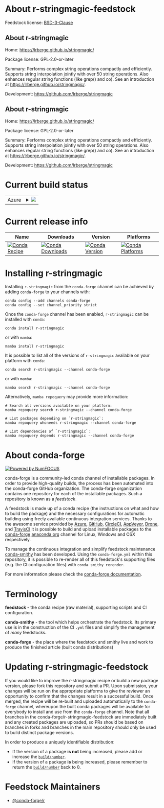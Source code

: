 About r-stringmagic-feedstock
=============================

Feedstock license: [BSD-3-Clause](https://github.com/conda-forge/r-stringmagic-feedstock/blob/main/LICENSE.txt)


About r-stringmagic
-------------------

Home: https://lrberge.github.io/stringmagic/

Package license: GPL-2.0-or-later

Summary: Performs complex string operations compactly and efficiently. Supports string interpolation jointly with over 50 string operations. Also enhances regular string functions (like grep() and co). See an introduction at <https://lrberge.github.io/stringmagic/>.

Development: https://github.com/lrberge/stringmagic

About r-stringmagic
-------------------

Home: https://lrberge.github.io/stringmagic/

Package license: GPL-2.0-or-later

Summary: Performs complex string operations compactly and efficiently. Supports string interpolation jointly with over 50 string operations. Also enhances regular string functions (like grep() and co). See an introduction at <https://lrberge.github.io/stringmagic/>.

Development: https://github.com/lrberge/stringmagic

Current build status
====================


<table>
    
  <tr>
    <td>Azure</td>
    <td>
      <details>
        <summary>
          <a href="https://dev.azure.com/conda-forge/feedstock-builds/_build/latest?definitionId=21098&branchName=main">
            <img src="https://dev.azure.com/conda-forge/feedstock-builds/_apis/build/status/r-stringmagic-feedstock?branchName=main">
          </a>
        </summary>
        <table>
          <thead><tr><th>Variant</th><th>Status</th></tr></thead>
          <tbody><tr>
              <td>linux_64_r_base4.1</td>
              <td>
                <a href="https://dev.azure.com/conda-forge/feedstock-builds/_build/latest?definitionId=21098&branchName=main">
                  <img src="https://dev.azure.com/conda-forge/feedstock-builds/_apis/build/status/r-stringmagic-feedstock?branchName=main&jobName=linux&configuration=linux%20linux_64_r_base4.1" alt="variant">
                </a>
              </td>
            </tr><tr>
              <td>linux_64_r_base4.2</td>
              <td>
                <a href="https://dev.azure.com/conda-forge/feedstock-builds/_build/latest?definitionId=21098&branchName=main">
                  <img src="https://dev.azure.com/conda-forge/feedstock-builds/_apis/build/status/r-stringmagic-feedstock?branchName=main&jobName=linux&configuration=linux%20linux_64_r_base4.2" alt="variant">
                </a>
              </td>
            </tr><tr>
              <td>linux_64_r_base4.3</td>
              <td>
                <a href="https://dev.azure.com/conda-forge/feedstock-builds/_build/latest?definitionId=21098&branchName=main">
                  <img src="https://dev.azure.com/conda-forge/feedstock-builds/_apis/build/status/r-stringmagic-feedstock?branchName=main&jobName=linux&configuration=linux%20linux_64_r_base4.3" alt="variant">
                </a>
              </td>
            </tr><tr>
              <td>osx_64_r_base4.2</td>
              <td>
                <a href="https://dev.azure.com/conda-forge/feedstock-builds/_build/latest?definitionId=21098&branchName=main">
                  <img src="https://dev.azure.com/conda-forge/feedstock-builds/_apis/build/status/r-stringmagic-feedstock?branchName=main&jobName=osx&configuration=osx%20osx_64_r_base4.2" alt="variant">
                </a>
              </td>
            </tr><tr>
              <td>osx_64_r_base4.3</td>
              <td>
                <a href="https://dev.azure.com/conda-forge/feedstock-builds/_build/latest?definitionId=21098&branchName=main">
                  <img src="https://dev.azure.com/conda-forge/feedstock-builds/_apis/build/status/r-stringmagic-feedstock?branchName=main&jobName=osx&configuration=osx%20osx_64_r_base4.3" alt="variant">
                </a>
              </td>
            </tr><tr>
              <td>osx_arm64_r_base4.2</td>
              <td>
                <a href="https://dev.azure.com/conda-forge/feedstock-builds/_build/latest?definitionId=21098&branchName=main">
                  <img src="https://dev.azure.com/conda-forge/feedstock-builds/_apis/build/status/r-stringmagic-feedstock?branchName=main&jobName=osx&configuration=osx%20osx_arm64_r_base4.2" alt="variant">
                </a>
              </td>
            </tr><tr>
              <td>osx_arm64_r_base4.3</td>
              <td>
                <a href="https://dev.azure.com/conda-forge/feedstock-builds/_build/latest?definitionId=21098&branchName=main">
                  <img src="https://dev.azure.com/conda-forge/feedstock-builds/_apis/build/status/r-stringmagic-feedstock?branchName=main&jobName=osx&configuration=osx%20osx_arm64_r_base4.3" alt="variant">
                </a>
              </td>
            </tr><tr>
              <td>win_64</td>
              <td>
                <a href="https://dev.azure.com/conda-forge/feedstock-builds/_build/latest?definitionId=21098&branchName=main">
                  <img src="https://dev.azure.com/conda-forge/feedstock-builds/_apis/build/status/r-stringmagic-feedstock?branchName=main&jobName=win&configuration=win%20win_64_" alt="variant">
                </a>
              </td>
            </tr>
          </tbody>
        </table>
      </details>
    </td>
  </tr>
</table>

Current release info
====================

| Name | Downloads | Version | Platforms |
| --- | --- | --- | --- |
| [![Conda Recipe](https://img.shields.io/badge/recipe-r--stringmagic-green.svg)](https://anaconda.org/conda-forge/r-stringmagic) | [![Conda Downloads](https://img.shields.io/conda/dn/conda-forge/r-stringmagic.svg)](https://anaconda.org/conda-forge/r-stringmagic) | [![Conda Version](https://img.shields.io/conda/vn/conda-forge/r-stringmagic.svg)](https://anaconda.org/conda-forge/r-stringmagic) | [![Conda Platforms](https://img.shields.io/conda/pn/conda-forge/r-stringmagic.svg)](https://anaconda.org/conda-forge/r-stringmagic) |

Installing r-stringmagic
========================

Installing `r-stringmagic` from the `conda-forge` channel can be achieved by adding `conda-forge` to your channels with:

```
conda config --add channels conda-forge
conda config --set channel_priority strict
```

Once the `conda-forge` channel has been enabled, `r-stringmagic` can be installed with `conda`:

```
conda install r-stringmagic
```

or with `mamba`:

```
mamba install r-stringmagic
```

It is possible to list all of the versions of `r-stringmagic` available on your platform with `conda`:

```
conda search r-stringmagic --channel conda-forge
```

or with `mamba`:

```
mamba search r-stringmagic --channel conda-forge
```

Alternatively, `mamba repoquery` may provide more information:

```
# Search all versions available on your platform:
mamba repoquery search r-stringmagic --channel conda-forge

# List packages depending on `r-stringmagic`:
mamba repoquery whoneeds r-stringmagic --channel conda-forge

# List dependencies of `r-stringmagic`:
mamba repoquery depends r-stringmagic --channel conda-forge
```


About conda-forge
=================

[![Powered by
NumFOCUS](https://img.shields.io/badge/powered%20by-NumFOCUS-orange.svg?style=flat&colorA=E1523D&colorB=007D8A)](https://numfocus.org)

conda-forge is a community-led conda channel of installable packages.
In order to provide high-quality builds, the process has been automated into the
conda-forge GitHub organization. The conda-forge organization contains one repository
for each of the installable packages. Such a repository is known as a *feedstock*.

A feedstock is made up of a conda recipe (the instructions on what and how to build
the package) and the necessary configurations for automatic building using freely
available continuous integration services. Thanks to the awesome service provided by
[Azure](https://azure.microsoft.com/en-us/services/devops/), [GitHub](https://github.com/),
[CircleCI](https://circleci.com/), [AppVeyor](https://www.appveyor.com/),
[Drone](https://cloud.drone.io/welcome), and [TravisCI](https://travis-ci.com/)
it is possible to build and upload installable packages to the
[conda-forge](https://anaconda.org/conda-forge) [anaconda.org](https://anaconda.org/)
channel for Linux, Windows and OSX respectively.

To manage the continuous integration and simplify feedstock maintenance
[conda-smithy](https://github.com/conda-forge/conda-smithy) has been developed.
Using the ``conda-forge.yml`` within this repository, it is possible to re-render all of
this feedstock's supporting files (e.g. the CI configuration files) with ``conda smithy rerender``.

For more information please check the [conda-forge documentation](https://conda-forge.org/docs/).

Terminology
===========

**feedstock** - the conda recipe (raw material), supporting scripts and CI configuration.

**conda-smithy** - the tool which helps orchestrate the feedstock.
                   Its primary use is in the construction of the CI ``.yml`` files
                   and simplify the management of *many* feedstocks.

**conda-forge** - the place where the feedstock and smithy live and work to
                  produce the finished article (built conda distributions)


Updating r-stringmagic-feedstock
================================

If you would like to improve the r-stringmagic recipe or build a new
package version, please fork this repository and submit a PR. Upon submission,
your changes will be run on the appropriate platforms to give the reviewer an
opportunity to confirm that the changes result in a successful build. Once
merged, the recipe will be re-built and uploaded automatically to the
`conda-forge` channel, whereupon the built conda packages will be available for
everybody to install and use from the `conda-forge` channel.
Note that all branches in the conda-forge/r-stringmagic-feedstock are
immediately built and any created packages are uploaded, so PRs should be based
on branches in forks and branches in the main repository should only be used to
build distinct package versions.

In order to produce a uniquely identifiable distribution:
 * If the version of a package **is not** being increased, please add or increase
   the [``build/number``](https://docs.conda.io/projects/conda-build/en/latest/resources/define-metadata.html#build-number-and-string).
 * If the version of a package **is** being increased, please remember to return
   the [``build/number``](https://docs.conda.io/projects/conda-build/en/latest/resources/define-metadata.html#build-number-and-string)
   back to 0.

Feedstock Maintainers
=====================

* [@conda-forge/r](https://github.com/orgs/conda-forge/teams/r/)


